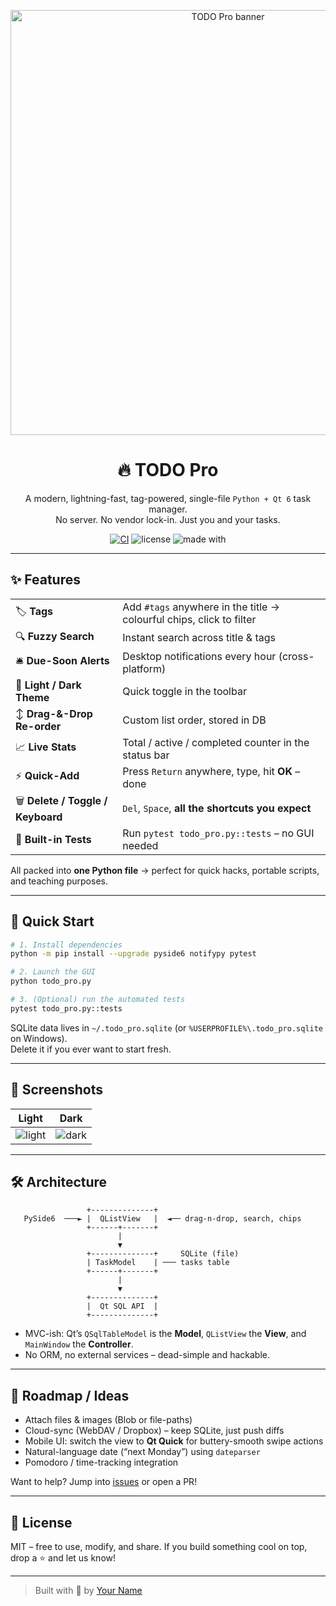 <p align="center">
  <img src="https://raw.githubusercontent.com/your-org/your-repo/main/.github/banner.png" width="680" alt="TODO Pro banner">
</p>

<h1 align="center">🔥 TODO Pro</h1>
<p align="center">
  A modern, lightning-fast, tag-powered, single-file <code>Python + Qt 6</code> task manager.<br>
  No server. No vendor lock-in. Just you and your tasks.
</p>

<p align="center">
  <a href="https://github.com/your-org/your-repo/actions"><img alt="CI" src="https://github.com/your-org/your-repo/actions/workflows/ci.yml/badge.svg"></a>
  <img alt="license" src="https://img.shields.io/badge/license-MIT-blue">
  <img alt="made with" src="https://img.shields.io/badge/built_with-PySide6-6.5-critical">
</p>

---

## ✨ Features

|  |  |
|--|--|
| 🏷️ **Tags** | Add `#tags` anywhere in the title → colourful chips, click to filter |
| 🔍 **Fuzzy Search** | Instant search across title & tags |
| 🛎️ **Due-Soon Alerts** | Desktop notifications every hour (cross-platform) |
| 🎨 **Light / Dark Theme** | Quick toggle in the toolbar |
| ↕️ **Drag-&-Drop Re-order** | Custom list order, stored in DB |
| 📈 **Live Stats** | Total / active / completed counter in the status bar |
| ⚡ **Quick-Add** | Press `Return` anywhere, type, hit **OK** – done |
| 🗑️ **Delete / Toggle / Keyboard** | `Del`, `Space`, **all the shortcuts you expect** |
| 🧪 **Built-in Tests** | Run `pytest todo_pro.py::tests` – no GUI needed |

All packed into **one Python file** → perfect for quick hacks, portable scripts, and teaching purposes.

---

## 🚀 Quick Start

```bash
# 1. Install dependencies
python -m pip install --upgrade pyside6 notifypy pytest

# 2. Launch the GUI
python todo_pro.py

# 3. (Optional) run the automated tests
pytest todo_pro.py::tests
```

SQLite data lives in `~/.todo_pro.sqlite` (or `%USERPROFILE%\.todo_pro.sqlite` on Windows).  
Delete it if you ever want to start fresh.

---

## 📸 Screenshots

| Light | Dark |
|-------|------|
| ![light](.github/screen_light.png) | ![dark](.github/screen_dark.png) |

---

## 🛠  Architecture

```
                 +--------------+
   PySide6  ───► |  QListView   |  ◄── drag-n-drop, search, chips
                 +------+-------+
                        |
                        ▼
                 +--------------+     SQLite (file)
                 | TaskModel    | ─── tasks table
                 +------+-------+
                        |
                        ▼
                 +--------------+
                 |  Qt SQL API  |
                 +--------------+
```

* MVC-ish: Qt’s `QSqlTableModel` is the **Model**, `QListView` the **View**, and `MainWindow` the **Controller**.  
* No ORM, no external services – dead-simple and hackable.

---

## 🔭 Roadmap / Ideas

* Attach files & images (Blob or file-paths)  
* Cloud-sync (WebDAV / Dropbox) – keep SQLite, just push diffs  
* Mobile UI: switch the view to **Qt Quick** for buttery-smooth swipe actions  
* Natural-language date (“next Monday”) using `dateparser`  
* Pomodoro / time-tracking integration

Want to help? Jump into [issues](../../issues) or open a PR!

---

## 📝 License

MIT – free to use, modify, and share. If you build something cool on top,  
drop a ⭐ and let us know!

---

> Built with 💚 by [Your Name](https://github.com/your-account)
